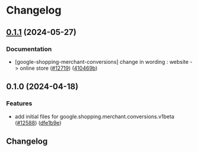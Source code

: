 # Changelog

## [0.1.1](https://github.com/googleapis/google-cloud-python/compare/google-shopping-merchant-conversions-v0.1.0...google-shopping-merchant-conversions-v0.1.1) (2024-05-27)


### Documentation

* [google-shopping-merchant-conversions] change in wording : website -&gt; online store ([#12719](https://github.com/googleapis/google-cloud-python/issues/12719)) ([410469b](https://github.com/googleapis/google-cloud-python/commit/410469be3e48e40fe1c9b92b46eaebf3f3a30e9d))

## 0.1.0 (2024-04-18)


### Features

* add initial files for google.shopping.merchant.conversions.v1beta ([#12588](https://github.com/googleapis/google-cloud-python/issues/12588)) ([dfe1b9e](https://github.com/googleapis/google-cloud-python/commit/dfe1b9e5eed21c76f1bdaf6b43c0566dc51bd8f9))

## Changelog

